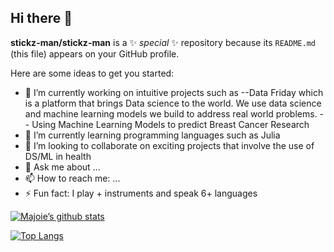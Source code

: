 ## Hi there 👋

**stickz-man/stickz-man** is a ✨ _special_ ✨ repository because its `README.md` (this file) appears on your GitHub profile.

Here are some ideas to get you started:

- 🔭 I’m currently working on intuitive projects such as
  --Data Friday which is a platform that brings Data science to the world. We use data science and machine learning models we build to address real world problems.
  -- Using Machine Learning Models to predict Breast Cancer Research
- 🌱 I’m currently learning programming languages such as Julia
- 👯 I’m looking to collaborate on exciting projects that involve the use of DS/ML in health
- 💬 Ask me about ...
- 📫 How to reach me: ...
- ⚡ Fun fact: I play + instruments and speak 6+ languages

  
[![Majoie’s github stats](https://github-readme-stats.vercel.app/api?username=stickz-man)](https://github.com/stickz-man)

[![Top Langs](https://github-readme-stats.vercel.app/api/top-langs/?username=stickz-man&layout=compact)](https://github.com/stickz-man)
